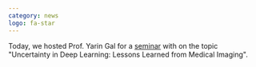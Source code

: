 ```yaml
---
category: news
logo: fa-star
---
```


Today, we hosted Prof. Yarin Gal for a [seminar](https://aip.riken.jp/events/event_146213/) with on the topic "Uncertainty in Deep Learning: Lessons Learned from Medical Imaging".
